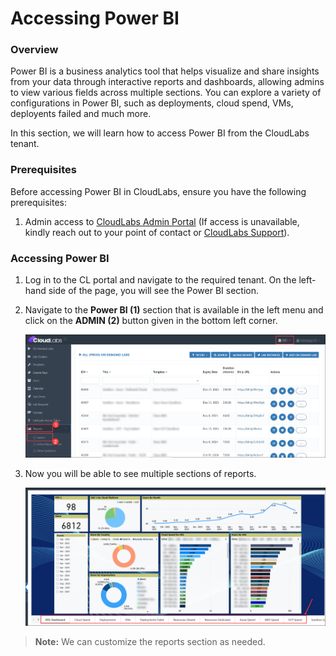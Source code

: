 # Accessing Power BI

### Overview

Power BI is a business analytics tool that helps visualize and share insights from your data through interactive reports and dashboards, allowing admins to view various fields across multiple sections. You can explore a variety of configurations in Power BI, such as deployments, cloud spend, VMs, deployents failed and much more.

In this section, we will learn how to access Power BI from the CloudLabs tenant.

### Prerequisites

Before accessing Power BI in CloudLabs, ensure you have the following prerequisites:

1. Admin access to [CloudLabs Admin Portal](https://admin.cloudlabs.ai/) (If access is unavailable, kindly reach out to your point of contact or [CloudLabs Support](https://docs.cloudlabs.ai/RequestSupport)).

### Accessing Power BI

1. Log in to the CL portal and navigate to the required tenant. On the left-hand side of the page, you will see the Power BI section.

2. Navigate to the **Power BI (1)** section that is available in the left menu and click on the **ADMIN (2)** button given in the bottom left corner.

   ![](./img/01.png)

3. Now you will be able to see multiple sections of reports.

   ![](./img/02.png)

  >**Note:** We can customize the reports section as needed.
